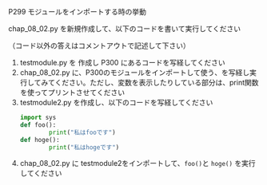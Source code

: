 P299 モジュールをインポートする時の挙動

chap_08_02.py を新規作成して、以下のコードを書いて実行してください

（コード以外の答えはコメントアウトで記述して下さい）

1. testmodule.py を 作成し P300 にあるコードを写経してください
1. chap_08_02.py に、P300のモジュールをインポートして使う、を写経し実行してみてください。ただし、変数を表示したりしている部分は、print関数を使ってプリントさせてください
1. testmodule2.py を作成し、以下のコードを写経してください
    ```python
    import sys 
    def foo():
            print("私はfooです")
    def hoge():
            print("私はhogeです")
    ```
1. chap_08_02.py に testmodule2をインポートして、`foo()`と `hoge()` を実行してください

